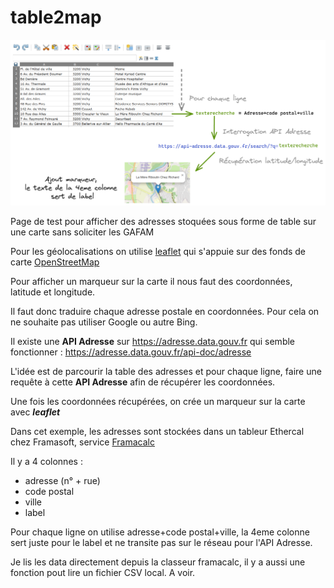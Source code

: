 # table2map

![](doc/figure1.png)

Page de test pour afficher des adresses stoquées sous forme de table sur une carte sans soliciter les GAFAM

Pour les géolocalisations on utilise [leaflet](https://leafletjs.com/) qui s'appuie sur des fonds de carte [OpenStreetMap](https://www.openstreetmap.org)


Pour afficher un marqueur sur la carte il nous faut des coordonnées, latitude et longitude.

Il faut donc traduire chaque adresse postale en coordonnées. Pour cela on ne souhaite pas utiliser Google ou autre Bing.

Il existe une **API Adresse** sur https://adresse.data.gouv.fr qui semble fonctionner : https://adresse.data.gouv.fr/api-doc/adresse

L'idée est de parcourir la table des adresses et pour chaque ligne, faire une requête à cette **API Adresse** afin de récupérer les coordonnées.

Une fois les coordonnées récupérées, on crée un marqueur sur la carte avec ***leaflet***

Dans cet exemple, les adresses sont stockées dans un tableur Ethercal chez Framasoft, service [Framacalc](https://framacalc)

Il y a 4 colonnes :
- adresse (n° + rue)
- code postal
- ville
- label

Pour chaque ligne on utilise adresse+code postal+ville, la 4eme colonne sert juste pour le label et ne transite pas sur le réseau pour l'API Adresse.

Je lis les data directement depuis la classeur framacalc, il y a aussi une fonction pout lire un fichier CSV local. A voir.